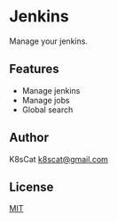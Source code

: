 # Jenkins

Manage your jenkins.

## Features

- Manage jenkins
- Manage jobs
- Global search

## Author

K8sCat <k8scat@gmail.com>

## License

[MIT](./LICENSE)

